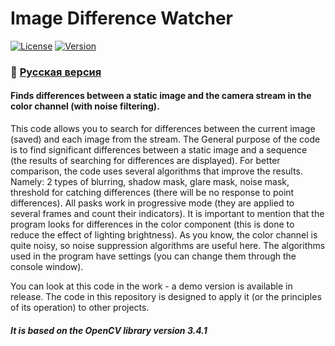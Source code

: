 # Image Difference Watcher
[![License](https://img.shields.io/badge/LICENSE-The%20Unlicense-green?style=flat-square)](/LICENSE)  [![Version](https://img.shields.io/badge/VERSION-DEBUG%20--%20demonstrable-yellow?style=flat-square)](https://github.com/averov90/ImageDiffWatcher/releases/tag/1.0)
### :small_orange_diamond: [Русская версия](https://github.com/averov90/ImageDiffWatcher/blob/master/README.md)
#### Finds differences between a static image and the camera stream in the color channel (with noise filtering).
This code allows you to search for differences between the current image (saved) and each image from the stream.
The General purpose of the code is to find significant differences between a static image and a sequence (the results of searching for differences are displayed).
For better comparison, the code uses several algorithms that improve the results. Namely: 2 types of blurring, shadow mask, glare mask, noise mask, threshold for catching differences (there will be no response to point differences). All pasks work in progressive mode (they are applied to several frames and count their indicators).
It is important to mention that the program looks for differences in the color component (this is done to reduce the effect of lighting brightness). 
As you know, the color channel is quite noisy, so noise suppression algorithms are useful here. The algorithms used in the program have settings (you can change them through the console window).

You can look at this code in the work - a demo version is available in release. The code in this repository is designed to apply it (or the principles of its operation) to other projects.

##### It is based on the OpenCV library version 3.4.1
